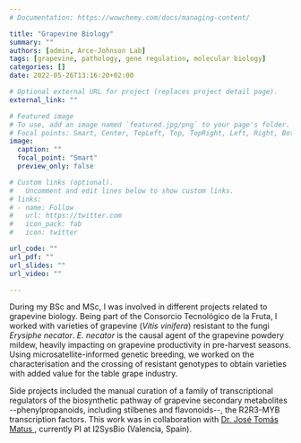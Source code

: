 ```yaml
---
# Documentation: https://wowchemy.com/docs/managing-content/

title: "Grapevine Biology"
summary: ""
authors: [admin, Arce-Johnson Lab]
tags: [grapevine, pathology, gene regulation, molecular biology]
categories: []
date: 2022-05-26T13:16:20+02:00

# Optional external URL for project (replaces project detail page).
external_link: ""

# Featured image
# To use, add an image named `featured.jpg/png` to your page's folder.
# Focal points: Smart, Center, TopLeft, Top, TopRight, Left, Right, BottomLeft, Bottom, BottomRight.
image:
  caption: ""
  focal_point: "Smart"
  preview_only: false

# Custom links (optional).
#   Uncomment and edit lines below to show custom links.
# links:
# - name: Follow
#   url: https://twitter.com
#   icon_pack: fab
#   icon: twitter

url_code: ""
url_pdf: ""
url_slides: ""
url_video: ""

---
```


During my BSc and MSc, I was involved in different projects related to grapevine biology. Being part of the Consorcio Tecnológico de la Fruta, I worked with  varieties of grapevine (<i>Vitis vinifera</i>) resistant to the fungi <i>Erysiphe necator</i>. <i>E. necator</i> is the causal agent of the grapevine powdery mildew, heavily impacting on grapevine productivity in pre-harvest seasons. Using microsatellite-informed genetic breeding, we worked on the characterisation and the crossing of resistant genotypes to obtain varieties with added value for the table grape industry.

Side projects included the manual curation of a family of transcriptional regulators of the biosynthetic pathway of grapevine secondary metabolites --phenylpropanoids, including stilbenes and flavonoids--, the R2R3-MYB transcription factors. This work was in collaboration with <a href="https://tomsbiolab.com" target="_blank">Dr. José Tomás Matus </a>, currently PI at I2SysBio (Valencia, Spain).


